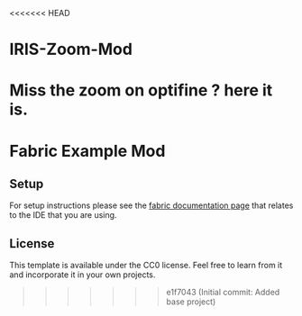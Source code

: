 <<<<<<< HEAD
# IRIS-Zoom-Mod
Miss the zoom on optifine ? here it is.
=======
# Fabric Example Mod

## Setup

For setup instructions please see the [fabric documentation page](https://docs.fabricmc.net/develop/getting-started/setting-up-a-development-environment) that relates to the IDE that you are using.

## License

This template is available under the CC0 license. Feel free to learn from it and incorporate it in your own projects.
>>>>>>> e1f7043 (Initial commit: Added base project)
